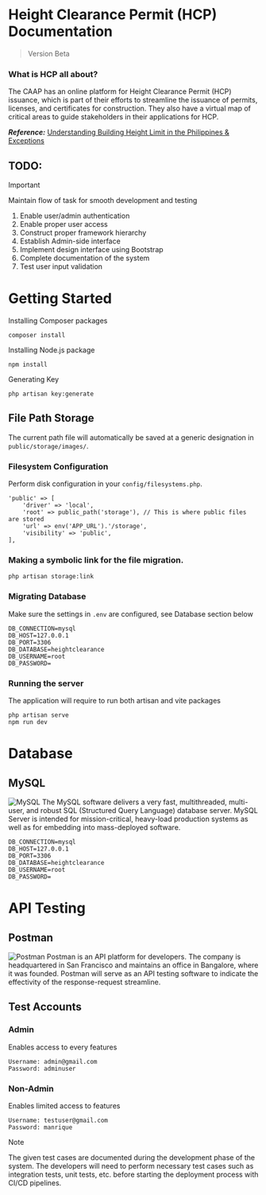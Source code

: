 # Height Clearance Permit (HCP) Documentation
> Version Beta
### What is HCP all about?
The CAAP has an online platform for Height Clearance Permit (HCP) issuance, which is part of their efforts to streamline the issuance of permits, licenses, and certificates for construction. They also have a virtual map of critical areas to guide stakeholders in their applications for HCP.

**_Reference:_**
[Understanding Building Height Limit in the Philippines & Exceptions](https://www.ianfulgar.com/reference/understanding-building-height-limit-in-the-philippines-exceptions/#:~:text=The%20CAAP%20has%20an%20online,in%20their%20applications%20for%20HCP.)
## TODO:
>[!IMPORTANT]
> Maintain flow of task for smooth development and testing
1. Enable user/admin authentication
2. Enable proper user access
3. Construct proper framework hierarchy
4. Establish Admin-side interface
5. Implement design interface using Bootstrap
6. Complete documentation of the system
7. Test user input validation

# Getting Started
Installing Composer packages
```
composer install
```
Installing Node.js package
```
npm install
```
Generating Key
```
php artisan key:generate
```

## File Path Storage
The current path file will automatically be saved at a generic designation in `public/storage/images/`.

### Filesystem Configuration
Perform disk configuration in your `config/filesystems.php`.
```
'public' => [
    'driver' => 'local',
    'root' => public_path('storage'), // This is where public files are stored
    'url' => env('APP_URL').'/storage',
    'visibility' => 'public',
],

```
### Making a symbolic link for the file migration.
```
php artisan storage:link
```

### Migrating Database
Make sure the settings in `.env` are configured, see Database section below
```
DB_CONNECTION=mysql
DB_HOST=127.0.0.1
DB_PORT=3306
DB_DATABASE=heightclearance
DB_USERNAME=root
DB_PASSWORD=
```


### Running the server
The application will require to run both artisan and vite packages
```
php artisan serve
npm run dev
```


# Database
## MySQL 
![MySQL](https://www.liveagent.com/app/uploads/2020/11/MySQL-Logo.png)
The MySQL software delivers a very fast, multithreaded, multi-user, and robust SQL (Structured Query Language) database server. MySQL Server is intended for mission-critical, heavy-load production systems as well as for embedding into mass-deployed software. 
```
DB_CONNECTION=mysql
DB_HOST=127.0.0.1
DB_PORT=3306
DB_DATABASE=heightclearance
DB_USERNAME=root
DB_PASSWORD=
```

# API Testing
## Postman
![Postman](https://mms.businesswire.com/media/20220414005114/en/761650/22/postman-logo-vert-2018.jpg)
Postman is an API platform for developers. The company is headquartered in San Francisco and maintains an office in Bangalore, where it was founded. Postman will serve as an API testing software to indicate the effectivity of the response-request streamline. 
<br>

## Test Accounts 
### Admin
Enables access to every features
```
Username: admin@gmail.com
Password: adminuser
```
### Non-Admin
Enables limited access to features
```
Username: testuser@gmail.com
Password: manrique
```
>[!NOTE]
>The given test cases are documented during the development phase of the system. The developers will need to perform necessary test cases such as integration tests, unit tests, etc. before starting the deployment process with CI/CD pipelines.

